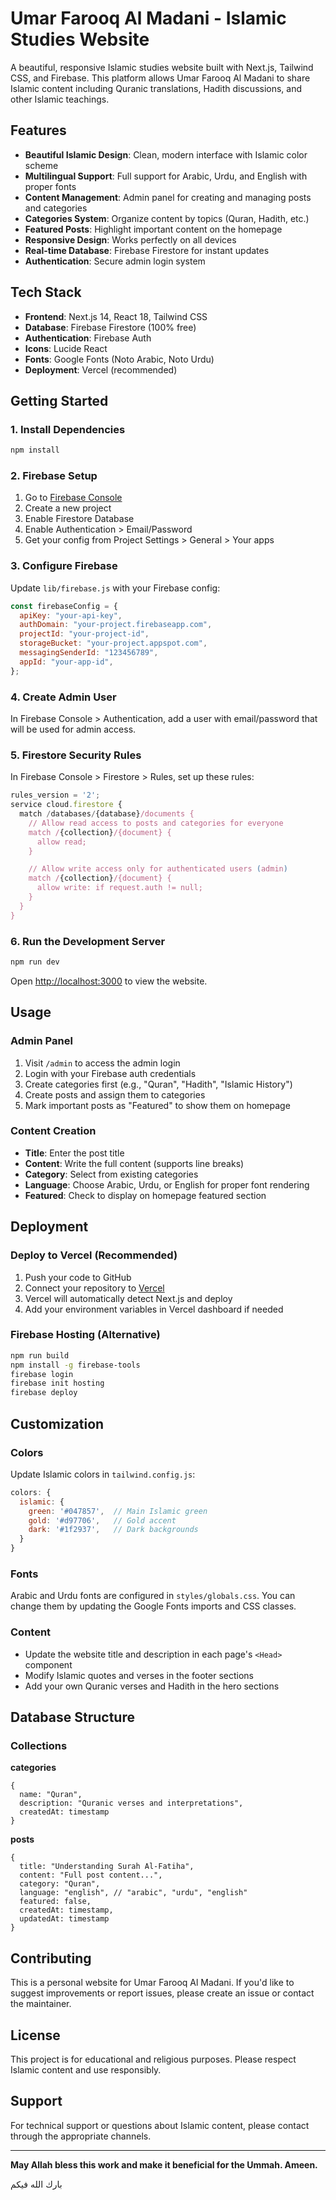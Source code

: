 # Umar Farooq Al Madani - Islamic Studies Website

A beautiful, responsive Islamic studies website built with Next.js, Tailwind CSS, and Firebase. This platform allows Umar Farooq Al Madani to share Islamic content including Quranic translations, Hadith discussions, and other Islamic teachings.

## Features

- **Beautiful Islamic Design**: Clean, modern interface with Islamic color scheme
- **Multilingual Support**: Full support for Arabic, Urdu, and English with proper fonts
- **Content Management**: Admin panel for creating and managing posts and categories
- **Categories System**: Organize content by topics (Quran, Hadith, etc.)
- **Featured Posts**: Highlight important content on the homepage
- **Responsive Design**: Works perfectly on all devices
- **Real-time Database**: Firebase Firestore for instant updates
- **Authentication**: Secure admin login system

## Tech Stack

- **Frontend**: Next.js 14, React 18, Tailwind CSS
- **Database**: Firebase Firestore (100% free)
- **Authentication**: Firebase Auth
- **Icons**: Lucide React
- **Fonts**: Google Fonts (Noto Arabic, Noto Urdu)
- **Deployment**: Vercel (recommended)

## Getting Started

### 1. Install Dependencies

```bash
npm install
```

### 2. Firebase Setup

1. Go to [Firebase Console](https://console.firebase.google.com/)
2. Create a new project
3. Enable Firestore Database
4. Enable Authentication > Email/Password
5. Get your config from Project Settings > General > Your apps

### 3. Configure Firebase

Update `lib/firebase.js` with your Firebase config:

```javascript
const firebaseConfig = {
  apiKey: "your-api-key",
  authDomain: "your-project.firebaseapp.com",
  projectId: "your-project-id",
  storageBucket: "your-project.appspot.com",
  messagingSenderId: "123456789",
  appId: "your-app-id",
};
```

### 4. Create Admin User

In Firebase Console > Authentication, add a user with email/password that will be used for admin access.

### 5. Firestore Security Rules

In Firebase Console > Firestore > Rules, set up these rules:

```javascript
rules_version = '2';
service cloud.firestore {
  match /databases/{database}/documents {
    // Allow read access to posts and categories for everyone
    match /{collection}/{document} {
      allow read;
    }

    // Allow write access only for authenticated users (admin)
    match /{collection}/{document} {
      allow write: if request.auth != null;
    }
  }
}
```

### 6. Run the Development Server

```bash
npm run dev
```

Open [http://localhost:3000](http://localhost:3000) to view the website.

## Usage

### Admin Panel

1. Visit `/admin` to access the admin login
2. Login with your Firebase auth credentials
3. Create categories first (e.g., "Quran", "Hadith", "Islamic History")
4. Create posts and assign them to categories
5. Mark important posts as "Featured" to show them on homepage

### Content Creation

- **Title**: Enter the post title
- **Content**: Write the full content (supports line breaks)
- **Category**: Select from existing categories
- **Language**: Choose Arabic, Urdu, or English for proper font rendering
- **Featured**: Check to display on homepage featured section

## Deployment

### Deploy to Vercel (Recommended)

1. Push your code to GitHub
2. Connect your repository to [Vercel](https://vercel.com)
3. Vercel will automatically detect Next.js and deploy
4. Add your environment variables in Vercel dashboard if needed

### Firebase Hosting (Alternative)

```bash
npm run build
npm install -g firebase-tools
firebase login
firebase init hosting
firebase deploy
```

## Customization

### Colors

Update Islamic colors in `tailwind.config.js`:

```javascript
colors: {
  islamic: {
    green: '#047857',  // Main Islamic green
    gold: '#d97706',   // Gold accent
    dark: '#1f2937',   // Dark backgrounds
  }
}
```

### Fonts

Arabic and Urdu fonts are configured in `styles/globals.css`. You can change them by updating the Google Fonts imports and CSS classes.

### Content

- Update the website title and description in each page's `<Head>` component
- Modify Islamic quotes and verses in the footer sections
- Add your own Quranic verses and Hadith in the hero sections

## Database Structure

### Collections

**categories**

```
{
  name: "Quran",
  description: "Quranic verses and interpretations",
  createdAt: timestamp
}
```

**posts**

```
{
  title: "Understanding Surah Al-Fatiha",
  content: "Full post content...",
  category: "Quran",
  language: "english", // "arabic", "urdu", "english"
  featured: false,
  createdAt: timestamp,
  updatedAt: timestamp
}
```

## Contributing

This is a personal website for Umar Farooq Al Madani. If you'd like to suggest improvements or report issues, please create an issue or contact the maintainer.

## License

This project is for educational and religious purposes. Please respect Islamic content and use responsibly.

## Support

For technical support or questions about Islamic content, please contact through the appropriate channels.

---

**May Allah bless this work and make it beneficial for the Ummah. Ameen.**

بارك الله فيكم
